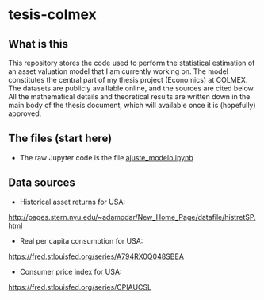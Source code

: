 # tesis-colmex

## What is this

This repository stores the code used to perform the statistical estimation of an asset valuation model that I am currently working on. The model constitutes the central part of my thesis project (Economics) at COLMEX. The datasets are publicly availlable online, and the sources are cited below. All the mathematical details and theoretical results are written down in the main body of the thesis document, which will available once it is (hopefully) approved.

## The files (start here)

* The raw Jupyter code is the file [ajuste_modelo.ipynb](ajuste_modelo.ipynb)

## Data sources

* Historical asset returns for USA:

http://pages.stern.nyu.edu/~adamodar/New_Home_Page/datafile/histretSP.html

* Real per capita consumption for USA:

https://fred.stlouisfed.org/series/A794RX0Q048SBEA

* Consumer price index for USA:

https://fred.stlouisfed.org/series/CPIAUCSL
